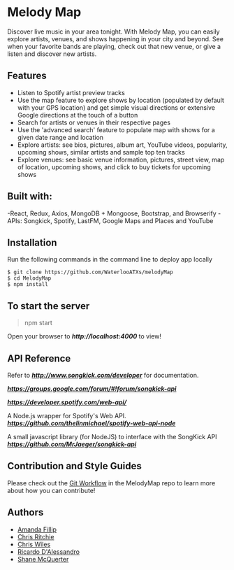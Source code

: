 # Melody Map
Discover live music in your area tonight. With Melody Map, you can easily explore artists, venues, and shows happening in your city and beyond. See when your favorite bands are playing, check out that new venue, or give a listen and discover new artists. 

## Features
- Listen to Spotify artist preview tracks
- Use the map feature to explore shows by location (populated by default with your GPS location) and get simple visual directions or extensive Google directions at the touch of a button
- Search for artists or venues in their respective pages
- Use the 'advanced search' feature to populate map with shows for a given date range and location
- Explore artists: see bios, pictures, album art, YouTube videos, popularity, upcoming shows, similar artists and sample top ten tracks
- Explore venues: see basic venue information, pictures, street view, map of location, upcoming shows, and click to buy tickets for upcoming shows

## Built with:
-React, Redux, Axios, MongoDB + Mongoose, Bootstrap, and Browserify
-APIs: Songkick, Spotify, LastFM, Google Maps and Places and YouTube

## Installation

Run the following commands in the command line to deploy app locally
```
$ git clone https://github.com/WaterlooATXs/melodyMap
$ cd MelodyMap
$ npm install

```

## To start the server
> npm start

Open your browser to ***http://localhost:4000*** to view!

## API Reference

Refer to ***http://www.songkick.com/developer*** for documentation.

***https://groups.google.com/forum/#!forum/songkick-api***

***https://developer.spotify.com/web-api/***

A Node.js wrapper for Spotify's Web API. 
***https://github.com/thelinmichael/spotify-web-api-node***

A small javascript library (for NodeJS) to interface with the SongKick API
***https://github.com/MrJaeger/songkick-api***


## Contribution and Style Guides
Please check out the [Git Workflow](https://github.com/WaterlooATX/MelodyMap/blob/master/git_workflow.md) in the MelodyMap repo to learn more about how you can contribute!


## Authors
- [Amanda Fillip](https://github.com/afillip)
- [Chris Ritchie](https://github.com/Buisness8)
- [Chris Wiles](https://github.com/ChrisWiles)
- [Ricardo D'Alessandro](https://github.com/rgdalessandro)
- [Shane McQuerter](https://github.com/Shanetou)
